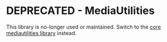 DEPRECATED - MediaUtilities
===========================

This library is no-longer used or maintained. Switch to the [core mediautilities library](https://github.com/communitymedia/mediautilities/) instead.
